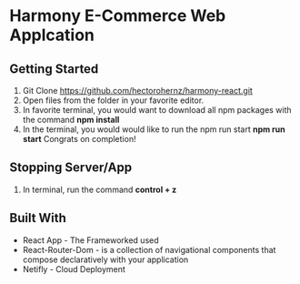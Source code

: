 # Harmony E-Commerce Web Applcation



## Getting Started 
1. Git Clone https://github.com/hectorohernz/harmony-react.git
1. Open files from the folder in your favorite editor.
1. In favorite terminal, you would want to download all npm packages with the command  **npm install** 
1. In the terminal, you would would like to run the npm run start **npm run start**
Congrats on completion!



## Stopping Server/App
1. In terminal, run the command **control + z** 


## Built With 
* React App - The Frameworked used
* React-Router-Dom -  is a collection of navigational components that compose declaratively with your application
* Netifly - Cloud Deployment
